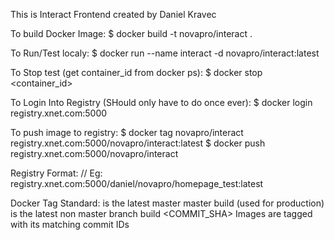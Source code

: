 This is Interact Frontend  created by Daniel Kravec

To build Docker Image:
$ docker build -t novapro/interact .

To Run/Test localy:
$ docker run --name interact -d novapro/interact:latest

To Stop test (get container_id from docker ps):
$ docker stop <container_id>

To Login Into Registry (SHould only have to do once ever):
$ docker login registry.xnet.com:5000

To push image to registry:
$ docker tag novapro/interact registry.xnet.com:5000/novapro/interact:latest
$ docker push registry.xnet.com:5000/novapro/interact


Registry Format:
// Eg: registry.xnet.com:5000/daniel/novapro/homepage_test:latest

Docker Tag Standard:
 is the latest master master build (used for production)
 is the latest non master branch build
<COMMIT_SHA> Images are tagged with its  matching commit IDs